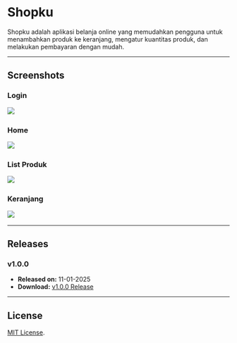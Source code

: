 # Shopku

Shopku adalah aplikasi belanja online yang memudahkan pengguna untuk menambahkan produk ke keranjang, mengatur kuantitas produk, dan melakukan pembayaran dengan mudah.

---

## Screenshots
### Login
<img src="![Screenshot_Login.png](Screenshot_Login.png)" width="500"/>

### Home
<img src="![Screenshot_Home.png](Screenshot_Home.png)" width="500"/>

### List Produk
<img src="![Screenshot_Kategori_Olahraga.png](Screenshot_Kategori_Olahraga.png)" width="500"/>

### Keranjang
<img src="![Screenshot_Keranjang.png](Screenshot_Keranjang.png)" width="500"/>

---

## Releases

### v1.0.0
- **Released on:** 11-01-2025
- **Download:** [v1.0.0 Release](https://github.com/derinasrudin1/shopku/releases/tag/v1.0.0)

---

## License
[MIT License](LICENSE).
